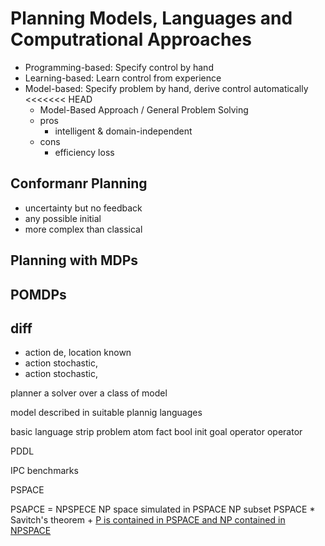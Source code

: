 # Planning Models, Languages and Computrational Approaches

+ Programming-based: Specify control by hand
+ Learning-based: Learn control from experience
+ Model-based: Specify problem by hand, derive control automatically
<<<<<<< HEAD
    * Model-Based Approach / General Problem Solving
    * pros
        - intelligent & domain-independent
    * cons
        - efficiency loss

## Conformanr Planning
+ uncertainty but no feedback
+ any possible initial
+ more complex than classical

## Planning with  MDPs

## POMDPs


## diff
+ action de, location known
+ action stochastic,
+ action stochastic,


planner 
a solver over a class of model

model described in suitable plannig languages


basic language
    strip
        problem
            atom  fact  bool
                init
                goal
            operator
        operator


PDDL

IPC
    benchmarks


PSPACE


PSAPCE = NPSPECE
    NP space simulated in PSPACE
    NP subset PSPACE
    * Savitch's theorem
    + [P is contained in PSPACE and NP contained in NPSPACE](https://math.stackexchange.com/questions/2182496/why-is-it-obvious-that-p-is-contained-in-pspace-and-np-contained-in-npspace)



